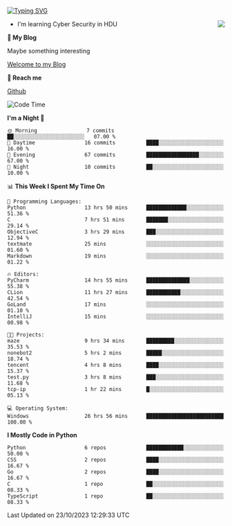 [![Typing SVG](https://readme-typing-svg.herokuapp.com?font=Fira+Code&pause=1000&random=false&width=450&height=60&lines=Hello+%F0%9F%91%8B%F0%9F%8F%BB;I'm+JBNRZ)](https://git.io/typing-svg)

<a href="#">
  <img align="right" src="https://github-readme-stats.vercel.app/api?username=JBNRZ&show_icons=true&bg_color=15,f2f7fd,E0EAFC" />
</a>

- I'm learning Cyber Security in HDU

 **🌱 My Blog**

Maybe something interesting

[Welcome to my Blog](https://jbnrz.com.cn/)

 **💬 Reach me** 

[Github](https://github.com/JBNRZ)


<!--START_SECTION:waka-->
![Code Time](http://img.shields.io/badge/Code%20Time-39%20hrs%2059%20mins-blue)

**I'm a Night 🦉** 

```text
🌞 Morning                7 commits           ██░░░░░░░░░░░░░░░░░░░░░░░   07.00 % 
🌆 Daytime                16 commits          ████░░░░░░░░░░░░░░░░░░░░░   16.00 % 
🌃 Evening                67 commits          █████████████████░░░░░░░░   67.00 % 
🌙 Night                  10 commits          ██░░░░░░░░░░░░░░░░░░░░░░░   10.00 % 
```


📊 **This Week I Spent My Time On** 

```text
💬 Programming Languages: 
Python                   13 hrs 50 mins      █████████████░░░░░░░░░░░░   51.36 % 
C                        7 hrs 51 mins       ███████░░░░░░░░░░░░░░░░░░   29.14 % 
ObjectiveC               3 hrs 29 mins       ███░░░░░░░░░░░░░░░░░░░░░░   12.94 % 
textmate                 25 mins             ░░░░░░░░░░░░░░░░░░░░░░░░░   01.60 % 
Markdown                 19 mins             ░░░░░░░░░░░░░░░░░░░░░░░░░   01.22 % 

🔥 Editors: 
PyCharm                  14 hrs 55 mins      ██████████████░░░░░░░░░░░   55.38 % 
CLion                    11 hrs 27 mins      ███████████░░░░░░░░░░░░░░   42.54 % 
GoLand                   17 mins             ░░░░░░░░░░░░░░░░░░░░░░░░░   01.10 % 
IntelliJ                 15 mins             ░░░░░░░░░░░░░░░░░░░░░░░░░   00.98 % 

🐱‍💻 Projects: 
maze                     9 hrs 34 mins       █████████░░░░░░░░░░░░░░░░   35.53 % 
nonebot2                 5 hrs 2 mins        █████░░░░░░░░░░░░░░░░░░░░   18.74 % 
tencent                  4 hrs 8 mins        ████░░░░░░░░░░░░░░░░░░░░░   15.37 % 
test.py                  3 hrs 8 mins        ███░░░░░░░░░░░░░░░░░░░░░░   11.68 % 
tcp-ip                   1 hr 22 mins        █░░░░░░░░░░░░░░░░░░░░░░░░   05.13 % 

💻 Operating System: 
Windows                  26 hrs 56 mins      █████████████████████████   100.00 % 
```

**I Mostly Code in Python** 

```text
Python                   6 repos             ████████████░░░░░░░░░░░░░   50.00 % 
CSS                      2 repos             ████░░░░░░░░░░░░░░░░░░░░░   16.67 % 
Go                       2 repos             ████░░░░░░░░░░░░░░░░░░░░░   16.67 % 
C                        1 repo              ██░░░░░░░░░░░░░░░░░░░░░░░   08.33 % 
TypeScript               1 repo              ██░░░░░░░░░░░░░░░░░░░░░░░   08.33 % 
```




 Last Updated on 23/10/2023 12:29:33 UTC
<!--END_SECTION:waka-->
